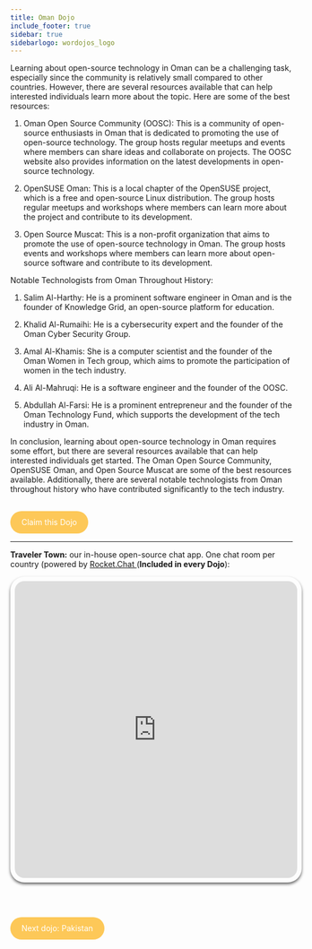 ```yaml
---
title: Oman Dojo
include_footer: true
sidebar: true
sidebarlogo: wordojos_logo
---
```


Learning about open-source technology in Oman can be a challenging task, especially since the community is relatively small compared to other countries. However, there are several resources available that can help interested individuals learn more about the topic. Here are some of the best resources:

1.  Oman Open Source Community (OOSC): This is a community of open-source enthusiasts in Oman that is dedicated to promoting the use of open-source technology. The group hosts regular meetups and events where members can share ideas and collaborate on projects. The OOSC website also provides information on the latest developments in open-source technology.
    
2.  OpenSUSE Oman: This is a local chapter of the OpenSUSE project, which is a free and open-source Linux distribution. The group hosts regular meetups and workshops where members can learn more about the project and contribute to its development.
    
3.  Open Source Muscat: This is a non-profit organization that aims to promote the use of open-source technology in Oman. The group hosts events and workshops where members can learn more about open-source software and contribute to its development.
    

Notable Technologists from Oman Throughout History:

1.  Salim Al-Harthy: He is a prominent software engineer in Oman and is the founder of Knowledge Grid, an open-source platform for education.
    
2.  Khalid Al-Rumaihi: He is a cybersecurity expert and the founder of the Oman Cyber Security Group.
    
3.  Amal Al-Khamis: She is a computer scientist and the founder of the Oman Women in Tech group, which aims to promote the participation of women in the tech industry.
    
4.  Ali Al-Mahruqi: He is a software engineer and the founder of the OOSC.
    
5.  Abdullah Al-Farsi: He is a prominent entrepreneur and the founder of the Oman Technology Fund, which supports the development of the tech industry in Oman.
    

In conclusion, learning about open-source technology in Oman requires some effort, but there are several resources available that can help interested individuals get started. The Oman Open Source Community, OpenSUSE Oman, and Open Source Muscat are some of the best resources available. Additionally, there are several notable technologists from Oman throughout history who have contributed significantly to the tech industry.

<br>
<html>
  <head>
    <style>
      .button {
        display: inline-block;
        padding: 20px 20px;
        text-align: center;
        text-decoration: none;
        color: #ffffff;
        background-color: #FDC858;
        border-radius: 33px;
        outline: none;
        line-height:  0%;
      }
    </style>
  </head>
  <body>
    <a class="button" href="https://blog.workdojos.com/Oman" target="_blank">Claim this Dojo</a>
  </body>
</html>
<br>

---


**Traveler Town:**   our in-house open-source chat app.  One chat room per country (powered by <a href="https://rocket.chat" >Rocket.Chat </a>  (**Included in every Dojo**):  

<iframe src="https://chat.traveler.town/channel/Oman" style="width: 100%;height: 530px;padding: 8px; box-shadow: 0 3px 5px rgba(0,0,0,.6);border-radius: 25px;overflow: hidden;border: none;" align="middle"></iframe>


<br><br>

<html>
  <head>
    <style>
      .button {
        display: inline-block;
        padding: 20px 20px;
        text-align: center;
        text-decoration: none;
        color: #ffffff;
        background-color: #FDC858;
        border-radius: 33px;
        outline: none;
        line-height:  %;
      }
    </style>
  </head>
  <body>
    <a class="button" href="https://workdojos.com/Pakistan">Next dojo:  Pakistan</a>
  </body>
</html>
